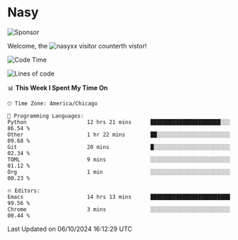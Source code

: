 # Nasy

<!--
<p align="center">
<img height="200" src="https://github-readme-stats.vercel.app/api?username=nasyxx&count_private=true&show_icons=true&theme=dracula&include_all_commits=true"/>
<img height="200" src="https://github-readme-stats.vercel.app/api/top-langs/?username=nasyxx&theme=dracula&hide=html,jupyter+notebook&count_private=true&show_icons=true"/>
</p>

  
----------------
-->

![Sponsor](https://img.shields.io/static/v1.svg?label=Sponsor&message=%E2%9D%A4&logo=GitHub&style=flat&color=pink)
 
Welcome, the ![nasyxx visitor counter](https://count.getloli.com/get/@nasyxx?theme=rule34)th vistor!
 
<!--START_SECTION:waka-->
![Code Time](http://img.shields.io/badge/Code%20Time-4%2C690%20hrs%2010%20mins-blue)

![Lines of code](https://img.shields.io/badge/From%20Hello%20World%20I%27ve%20Written-6.4%20million%20lines%20of%20code-blue)

📊 **This Week I Spent My Time On** 

```text
🕑︎ Time Zone: America/Chicago

💬 Programming Languages: 
Python                   12 hrs 21 mins      ██████████████████████░░░   86.54 % 
Other                    1 hr 22 mins        ██░░░░░░░░░░░░░░░░░░░░░░░   09.68 % 
Git                      20 mins             █░░░░░░░░░░░░░░░░░░░░░░░░   02.34 % 
TOML                     9 mins              ░░░░░░░░░░░░░░░░░░░░░░░░░   01.12 % 
Org                      1 min               ░░░░░░░░░░░░░░░░░░░░░░░░░   00.23 % 

🔥 Editors: 
Emacs                    14 hrs 13 mins      █████████████████████████   99.56 % 
Chrome                   3 mins              ░░░░░░░░░░░░░░░░░░░░░░░░░   00.44 % 
```


 Last Updated on 06/10/2024 16:12:29 UTC
<!--END_SECTION:waka-->

<!-- ![visitors](https://visitor-badge.laobi.icu/badge?page_id=nasyxx.nasyxx) -->
